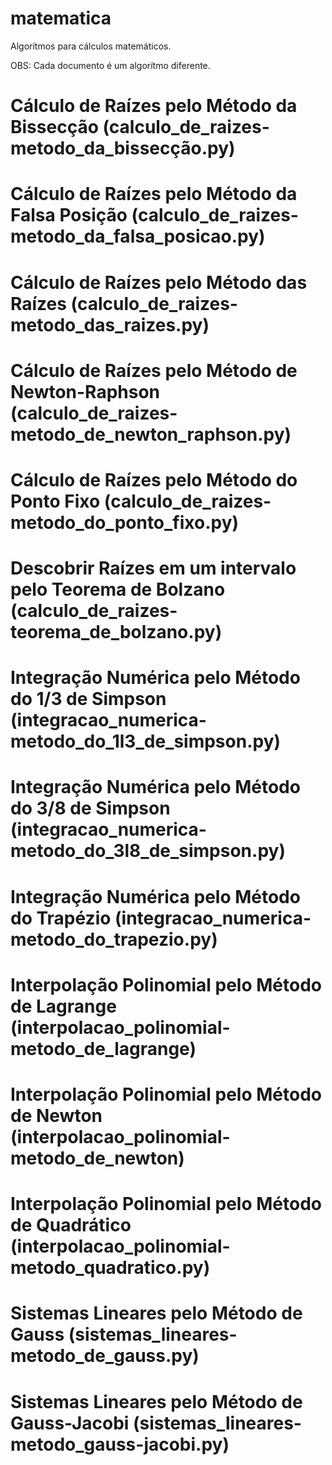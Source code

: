 # matematica

Algorítmos para cálculos matemáticos.

OBS: Cada documento é um algorítmo diferente.

# Cálculo de Raízes pelo Método da Bissecção (calculo_de_raizes-metodo_da_bissecção.py)

# Cálculo de Raízes pelo Método da Falsa Posição (calculo_de_raizes-metodo_da_falsa_posicao.py)

# Cálculo de Raízes pelo Método das Raízes (calculo_de_raizes-metodo_das_raizes.py)

# Cálculo de Raízes pelo Método de Newton-Raphson (calculo_de_raizes-metodo_de_newton_raphson.py)

# Cálculo de Raízes pelo Método do Ponto Fixo (calculo_de_raizes-metodo_do_ponto_fixo.py)

# Descobrir Raízes em um intervalo pelo Teorema de Bolzano (calculo_de_raizes-teorema_de_bolzano.py)

# Integração Numérica pelo Método do 1/3 de Simpson (integracao_numerica-metodo_do_1l3_de_simpson.py)

# Integração Numérica pelo Método do 3/8 de Simpson (integracao_numerica-metodo_do_3l8_de_simpson.py)

# Integração Numérica pelo Método do Trapézio (integracao_numerica-metodo_do_trapezio.py)

# Interpolação Polinomial pelo Método de Lagrange (interpolacao_polinomial-metodo_de_lagrange)

# Interpolação Polinomial pelo Método de Newton (interpolacao_polinomial-metodo_de_newton)

# Interpolação Polinomial pelo Método de Quadrático (interpolacao_polinomial-metodo_quadratico.py)

# Sistemas Lineares pelo Método de Gauss (sistemas_lineares-metodo_de_gauss.py)

# Sistemas Lineares pelo Método de Gauss-Jacobi (sistemas_lineares-metodo_gauss-jacobi.py)
